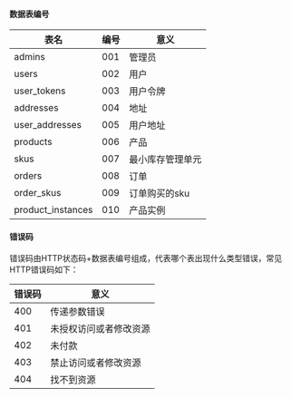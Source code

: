 #### 数据表编号

表名|编号|意义
----|----|----
admins|001|管理员
users|002|用户
user_tokens|003|用户令牌
addresses|004|地址
user_addresses|005|用户地址
products|006|产品
skus|007|最小库存管理单元
orders|008|订单
order_skus|009|订单购买的sku
product_instances|010|产品实例

#### 错误码
错误码由HTTP状态码+数据表编号组成，代表哪个表出现什么类型错误，常见HTTP错误码如下：

错误码|意义
------|----
400|传递参数错误 
401|未授权访问或者修改资源
402|未付款
403|禁止访问或者修改资源
404|找不到资源
